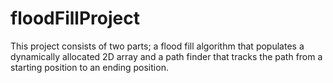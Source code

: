 # floodFillProject
This project consists of two parts; a flood fill algorithm that populates a dynamically allocated 2D array and a path finder that tracks the path from a starting position to an ending position.
